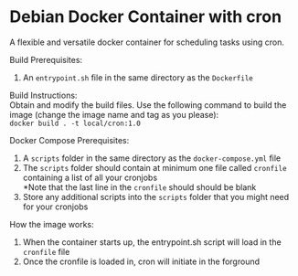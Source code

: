 # Debian Docker Container with cron
A flexible and versatile docker container for scheduling tasks using cron.

Build Prerequisites:  
1. An `entrypoint.sh` file in the same directory as the `Dockerfile`

Build Instructions:  
Obtain and modify the build files. Use the following command to build the image (change the image name and tag as you please):  
`docker build . -t local/cron:1.0`

Docker Compose Prerequisites:  
1. A `scripts` folder in the same directory as the `docker-compose.yml` file
2. The `scripts` folder should contain at minimum one file called `cronfile` containing a list of all your cronjobs  
*Note that the last line in the `cronfile` should should be blank
3. Store any additional scripts into the `scripts` folder that you might need for your cronjobs

How the image works:  
1. When the container starts up, the entrypoint.sh script will load in the `cronfile` file
2. Once the cronfile is loaded in, cron will initiate in the forground

